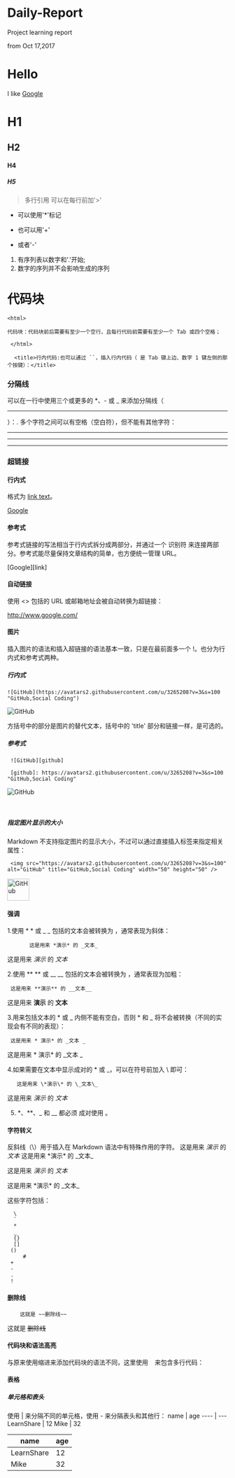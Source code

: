 # Daily-Report
Project learning report

from Oct 17,2017

Hello
====
I like [Google](https://www.google.com/)

H1
====

H2
----

 #### H4

 ##### H5

>多行引用
>可以在每行前加'>'

* 可以使用'*'标记

+ 也可以用'+'

- 或者'-'

1. 有序列表以数字和'.'开始;
3. 数字的序列并不会影响生成的序列

代码块
====

    <html>
    
    代码块：代码块前后需要有至少一个空行，且每行代码前需要有至少一个 Tab 或四个空格；
     
     </html>
     
`<title>行内代码:也可以通过 ``，插入行内代码（ 是 Tab 键上边、数字 1 键左侧的那个按键）：</title>`

### 分隔线

可以在一行中使用三个或更多的 *、- 或 _ 来添加分隔线（<hr>）：. 多个字符之间可以有空格（空白符），但不能有其他字符：

****

-----

________


### 超链接

#### 行内式

格式为 [link text](URL 'title text')。

[Google](http://www.google.com/)

#### 参考式
参考式链接的写法相当于行内式拆分成两部分，并通过一个 识别符 来连接两部分。参考式能尽量保持文章结构的简单，也方便统一管理 URL。

[Google][link]

[Google]: http://www.google.com/ "Google"

#### 自动链接
使用 <> 包括的 URL 或邮箱地址会被自动转换为超链接：

<http://www.google.com/>

#### 图片

插入图片的语法和插入超链接的语法基本一致，只是在最前面多一个 !。也分为行内式和参考式两种。

##### 行内式

    ![GitHub](https://avatars2.githubusercontent.com/u/3265208?v=3&s=100 "GitHub,Social Coding")
![GitHub](https://avatars2.githubusercontent.com/u/3265208?v=3&s=100 "GitHub,Social Coding")
    
方括号中的部分是图片的替代文本，括号中的 'title' 部分和链接一样，是可选的。

##### 参考式

     ![GitHub][github]

     [github]: https://avatars2.githubusercontent.com/u/3265208?v=3&s=100 "GitHub,Social Coding"
     
 
 ![GitHub][github]

  [github]: https://avatars2.githubusercontent.com/u/3265208?v=3&s=100 "GitHub,Social Coding"
     
##### 指定图片显示的大小
Markdown 不支持指定图片的显示大小，不过可以通过直接插入<img />标签来指定相关属性：

     <img src="https://avatars2.githubusercontent.com/u/3265208?v=3&s=100" alt="GitHub" title="GitHub,Social Coding" width="50" height="50" />
     
  <img src="https://avatars2.githubusercontent.com/u/3265208?v=3&s=100" alt="GitHub" title="GitHub,Social Coding" width="50" height="50" />

#### 强调
1.使用 * * 或 _ _ 包括的文本会被转换为 <em></em> ，通常表现为斜体：

           这是用来 *演示* 的 _文本_
           
这是用来 *演示* 的 _文本_

2.使用 ** ** 或 __ __ 包括的文本会被转换为 <strong></strong>，通常表现为加粗：

     这是用来 **演示** 的 __文本__

这是用来 **演示** 的 __文本__

3.用来包括文本的 * 或 _ 内侧不能有空白，否则 * 和 _ 将不会被转换（不同的实现会有不同的表现）：

     这是用来 * 演示* 的 _文本 _
     
 这是用来 * 演示* 的 _文本 _
 
4.如果需要在文本中显示成对的 * 或 _，可以在符号前加入 \ 即可：
 
       这是用来 \*演示\* 的 \_文本\_
       
  这是用来 *演示* 的 _文本_
  
5. *、**、_ 和 __ 都必须 成对使用 。


#### 字符转义
反斜线（\）用于插入在 Markdown 语法中有特殊作用的字符。
        这是用来 *演示* 的 _文本_
        这是用来 \*演示\* 的 \_文本\_
        
这是用来 *演示* 的 _文本_

这是用来 \*演示\* 的 \_文本\_

这些字符包括：

      \
      `
      *
      _
      {}
      []
     ()
         #
     +
     -
     .
     !
     
     
#### 删除线
        这就是 ~~删除线~~
        
 这就是 ~~删除线~~
 
 
#### 代码块和语法高亮

与原来使用缩进来添加代码块的语法不同，这里使用 ``` ``` 来包含多行代码：


#### 表格
##### 单元格和表头
使用 | 来分隔不同的单元格，使用 - 来分隔表头和其他行：
       name | age
       ---- | ---
       LearnShare | 12
       Mike |  32



name | age
---- | ---
LearnShare | 12
Mike |  32
